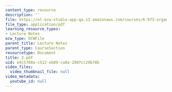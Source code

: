 ```yaml
---
content_type: resource
description: ''
file: https://ol-ocw-studio-app-qa.s3.amazonaws.com/courses/6-973-organic-optoelectronics-spring-2003/e4c5708ac512eb89ca8a2007cc29b78b_2.pdf
file_type: application/pdf
learning_resource_types:
- Lecture Notes
ocw_type: OCWFile
parent_title: Lecture Notes
parent_type: CourseSection
resourcetype: Document
title: 2.pdf
uid: e4c5708a-c512-eb89-ca8a-2007cc29b78b
video_files:
  video_thumbnail_file: null
video_metadata:
  youtube_id: null
---
```

